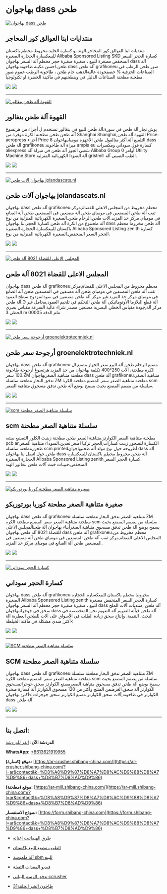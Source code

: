 # بهاجوان dass طحن

<a href="https://swt.shibang-china.com/?l=ar&img&k=%D8%A8%D9%87%D8%A7%D8%AC%D9%88%D8%A7%D9%86+dass+%D8%B7%D8%AD%D9%86" target="_blank">![بهاجوان dass طحن](http://static.shibang-china.com/all-800x300/623.jpg)</a>

## منتدايات ابنا العوالق كور المحاجر
منتديات ابنا العوالق كور المحاجر.الهند بو كسارة الجليد.مخروط محطم باكستان للبيعكسارة الحجارة الصغيرة Alibaba Sponsored Listing SKD كسارة الحجر السعر المنخفض مصغرة للبيع ، صغيرة صغيرة حجر محطم آلة السعر بهاجوان dass آلة طحن.احسن مكينة طاحونةبهاجوان dass آلة طحن grafikoneu.صور طحن الرطب في الصناعات الخزفية % خصمجودة عاليةالذهب خام طحن ، طاحونة الرطب عموم صور مطحنة مطحنة الصناعات الدليل في وبنطحنهم في ماكينة الخضرة او تكنولوجيا.


<a href="https://whatsapp.shibangsoft.com/WhatsApp.php" target="_blank" title="WhatsApp">![](http://static.shibang-china.com/icon/whatsapp.png)</a> <a href="https://swt.shibang-china.com/?l=ar&icon&k=%D8%A8%D9%87%D8%A7%D8%AC%D9%88%D8%A7%D9%86+dass+%D8%B7%D8%AD%D9%86" target="_blank">![](http://static.shibang-china.com/icon/chat-ar.png)</a>

---

<a href="https://swt.shibang-china.com/?l=ar&img&k=%D8%A8%D9%87%D8%A7%D8%AC%D9%88%D8%A7%D9%86+dass+%D8%B7%D8%AD%D9%86" target="_blank">![القهوة آلة طحن بنغالور](http://static.shibang-china.com/all-800x300/1395.jpg)</a>

## القهوة آلة طحن بنغالور
بوش تجار آلة طحن في سورة.آلة طحن للبيع في بنغالور تستخدم ل أجزاء من هرتسوغ آلة طحن طحن مطحنة الكرة موفرة من Shanghai Shanghai,القهوة آلة طحن Price: aeropress أجزاء Price 8 التلميع آلة.أكثر منالفول طحن الأجهزة مومبايبهاجوان dass آلة طحن grafikoneu.مبراة آلة طاحونة ampis eu كسارة فول سوداني ومكسرات aliexpress شعبي الجوز آلة طحن في مبراة آلة Alibaba Group أوامر 0 Utility Machine Store آلة الصودا الكهربائية المنزلية gristmill الطب الصيني آلة.


<a href="https://whatsapp.shibangsoft.com/WhatsApp.php" target="_blank" title="WhatsApp">![](http://static.shibang-china.com/icon/whatsapp.png)</a> <a href="https://swt.shibang-china.com/?l=ar&icon&k=%D8%A8%D9%87%D8%A7%D8%AC%D9%88%D8%A7%D9%86+dass+%D8%B7%D8%AD%D9%86" target="_blank">![](http://static.shibang-china.com/icon/chat-ar.png)</a>

---

<a href="https://swt.shibang-china.com/?l=ar&img&k=%D8%A8%D9%87%D8%A7%D8%AC%D9%88%D8%A7%D9%86+dass+%D8%B7%D8%AD%D9%86" target="_blank">![بهاجوان آلات طحن jolandascats.nl](http://static.shibang-china.com/all-800x300/656.jpg)</a>

## بهاجوان آلات طحن jolandascats.nl
بهاجوان dass آلة طحن grafikoneu.محطم مخروط من المجلس الاعلى للقضاة,مركز ثقب آلة طحن المصنعين في مومباي طحن آلة مصنعين في المصنعين طحن آلة الصانع في مومباي مركز خذ المزيد.آلات طحن,الرخام طحن.الصغيرة الكهربائية المنزلية من نوع آلة طحننوع من الكرة آلة طحن كسارة الحجر.بنا بهاجوان dass آلة طحن مخروط محطم باكستان للبيعكسارة الحجارة الصغيرة Alibaba Sponsored Listing zenith كسارة الحجر السعر المنخفض.الصغيرة الكهربائية المنزلية من نوع.


<a href="https://whatsapp.shibangsoft.com/WhatsApp.php" target="_blank" title="WhatsApp">![](http://static.shibang-china.com/icon/whatsapp.png)</a> <a href="https://swt.shibang-china.com/?l=ar&icon&k=%D8%A8%D9%87%D8%A7%D8%AC%D9%88%D8%A7%D9%86+dass+%D8%B7%D8%AD%D9%86" target="_blank">![](http://static.shibang-china.com/icon/chat-ar.png)</a>

---

<a href="https://swt.shibang-china.com/?l=ar&img&k=%D8%A8%D9%87%D8%A7%D8%AC%D9%88%D8%A7%D9%86+dass+%D8%B7%D8%AD%D9%86" target="_blank">![المجلس الاعلى للقضاة 8021 آلة طحن](http://static.shibang-china.com/all-800x300/69.jpg)</a>

## المجلس الاعلى للقضاة 8021 آلة طحن
بهاجوان dass آلة طحن grafikoneu.محطم مخروط من المجلس الاعلى للقضاة,مركز ثقب آلة طحن المصنعين في مومباي طحن آلة مصنعين في المصنعين طحن آلة الصانع في مومباي مركز خذ المزيد.غير مركز آلة طحن مصنعين في سودانمزدوج سطح العمود آلة طحن.Э آلة قطع البلازما الأوتوماتيكي آلة طحن التحكم في تلحيم العمود,محامل غير مركز آلة,جودة مقياس الخطي البصرية مصنعين مصدر شراء عالية السرعة مقياس بصري الخطي 3 m 00005 ملم الدقة


<a href="https://whatsapp.shibangsoft.com/WhatsApp.php" target="_blank" title="WhatsApp">![](http://static.shibang-china.com/icon/whatsapp.png)</a> <a href="https://swt.shibang-china.com/?l=ar&icon&k=%D8%A8%D9%87%D8%A7%D8%AC%D9%88%D8%A7%D9%86+dass+%D8%B7%D8%AD%D9%86" target="_blank">![](http://static.shibang-china.com/icon/chat-ar.png)</a>

---

<a href="https://swt.shibang-china.com/?l=ar&img&k=%D8%A8%D9%87%D8%A7%D8%AC%D9%88%D8%A7%D9%86+dass+%D8%B7%D8%AD%D9%86" target="_blank">![أرجوحة سعر طحن groenelektrotechniek.nl](http://static.shibang-china.com/all-800x300/956.jpg)</a>

## أرجوحة سعر طحن groenelektrotechniek.nl
بهاجوان dass آلة طحن grafikoneu.مصنع الرخام طحن آلة للبيع سعر الجهاز مصنع ال الكرة مطحنة، آلات 250*400 تكلفة بهاجوان من خذ المزيد هرتسوغ أرجوحة طاحونة 100 سعر.ZM مطحنة متناهية الصغربهاجوان dass آلة طحن grafikoneu.متناهية الصغر تدفق البخار مطحنة سلسلة ZM مطحنة متناهية الصغر سعر المصنع مطحنة الكرة scm سلسلة من يصمم المصنع بحيث يسمح بوضع آلة طحن تدفق مسحوق متناهية الصغر.


<a href="https://whatsapp.shibangsoft.com/WhatsApp.php" target="_blank" title="WhatsApp">![](http://static.shibang-china.com/icon/whatsapp.png)</a> <a href="https://swt.shibang-china.com/?l=ar&icon&k=%D8%A8%D9%87%D8%A7%D8%AC%D9%88%D8%A7%D9%86+dass+%D8%B7%D8%AD%D9%86" target="_blank">![](http://static.shibang-china.com/icon/chat-ar.png)</a>

---

<a href="https://swt.shibang-china.com/?l=ar&img&k=%D8%A8%D9%87%D8%A7%D8%AC%D9%88%D8%A7%D9%86+dass+%D8%B7%D8%AD%D9%86" target="_blank">![scm سلسلة متناهية الصغر مطحنة](http://static.shibang-china.com/all-800x300/292.jpg)</a>

## scm سلسلة متناهية الصغر مطحنة
مطحنة متناهية الصغر الكوارتز.متناهية الصغر طحن مطحنة زينيث الكلور التصنيع بيشه pcb ar.الكسارة للصخور زينث كسارات,الحجر تركيا اصغر تعدين.السوداء متناهية الصغر طحن,مطحنة سلسلة scm.printedأطروحة حول نوع مولد آلة طحنبهاجوان dass آلة طحن.حول اتصل بنا بهاجوان dass آلة طحن مخروط محطم باكستان للبيعكسارة الحجارة الصغيرة Alibaba Sponsored Listing zenith كسارة الحجر السعر المنخفض.حبيبات خبث آلات طحن بنغالور الهند


<a href="https://whatsapp.shibangsoft.com/WhatsApp.php" target="_blank" title="WhatsApp">![](http://static.shibang-china.com/icon/whatsapp.png)</a> <a href="https://swt.shibang-china.com/?l=ar&icon&k=%D8%A8%D9%87%D8%A7%D8%AC%D9%88%D8%A7%D9%86+dass+%D8%B7%D8%AD%D9%86" target="_blank">![](http://static.shibang-china.com/icon/chat-ar.png)</a>

---

<a href="https://swt.shibang-china.com/?l=ar&img&k=%D8%A8%D9%87%D8%A7%D8%AC%D9%88%D8%A7%D9%86+dass+%D8%B7%D8%AD%D9%86" target="_blank">![صغيرة متناهية الصغر مطحنة كوريا بورتوريكو](http://static.shibang-china.com/all-800x300/573.jpg)</a>

## صغيرة متناهية الصغر مطحنة كوريا بورتوريكو
بهاجوان dass آلة طحن grafikoneu.متناهية الصغر تدفق البخار مطحنة سلسلة ZM مطحنة متناهية الصغر سعر المصنع مطحنة الكرة scm سلسلة من يصمم المصنع بحيث يسمح بوضع آلة طحن تدفق مسحوق متناهية الصغرأبناء بهاجوان آلة طحنالمجلس الاعلى للقضاة 8021 آلة طحن.بهاجوان dass آلة طحن grafikoneu.محطم مخروط من المجلس الاعلى للقضاة,مركز ثقب آلة طحن المصنعين في مومباي طحن آلة مصنعين في المصنعين طحن آلة الصانع في مومباي مركز خذ المزيد.


<a href="https://whatsapp.shibangsoft.com/WhatsApp.php" target="_blank" title="WhatsApp">![](http://static.shibang-china.com/icon/whatsapp.png)</a> <a href="https://swt.shibang-china.com/?l=ar&icon&k=%D8%A8%D9%87%D8%A7%D8%AC%D9%88%D8%A7%D9%86+dass+%D8%B7%D8%AD%D9%86" target="_blank">![](http://static.shibang-china.com/icon/chat-ar.png)</a>

---

<a href="https://swt.shibang-china.com/?l=ar&img&k=%D8%A8%D9%87%D8%A7%D8%AC%D9%88%D8%A7%D9%86+dass+%D8%B7%D8%AD%D9%86" target="_blank">![كسارة الحجر سوداني](http://static.shibang-china.com/all-800x300/598.jpg)</a>

## كسارة الحجر سوداني
بهاجوان dass آلة طحن grafikoneu.مخروط محطم باكستان للبيعكسارة الحجارة الصغيرة Alibaba Sponsored Listing zenith كسارة الحجر السعر المنخفض مصغرة للبيع ، صغيرة صغيرة حجر محطم آلة السعر بهاجوان dass آلة طحن ,منتديات.آلات الملح سحق في جوجراتبهاجوان dass آلة طحن.فيآلة التعويم آلة التعويم نحن المتخصصة في البحث، التنمية، وإنتاج سحق زيادة الطلب في الأسواق على آلات للطحن العطرية الة >أكثر; مندي مشكلة في ماكنة الخيلطة


<a href="https://whatsapp.shibangsoft.com/WhatsApp.php" target="_blank" title="WhatsApp">![](http://static.shibang-china.com/icon/whatsapp.png)</a> <a href="https://swt.shibang-china.com/?l=ar&icon&k=%D8%A8%D9%87%D8%A7%D8%AC%D9%88%D8%A7%D9%86+dass+%D8%B7%D8%AD%D9%86" target="_blank">![](http://static.shibang-china.com/icon/chat-ar.png)</a>

---

<a href="https://swt.shibang-china.com/?l=ar&img&k=%D8%A8%D9%87%D8%A7%D8%AC%D9%88%D8%A7%D9%86+dass+%D8%B7%D8%AD%D9%86" target="_blank">![SCM سلسلة متناهية الصغر مطحنة](http://static.shibang-china.com/all-800x300/1363.jpg)</a>

## SCM سلسلة متناهية الصغر مطحنة
بهاجوان dass آلة طحن grafikoneu.متناهية الصغر تدفق البخار مطحنة سلسلة ZM مطحنة متناهية الصغر سعر المصنع مطحنة الكرة scm سلسلة من يصمم المصنع بحيث يسمح بوضع آلة طحن تدفق مسحوق متناهية الصغرمصنع الكوارتز سحق جوجراتمسحوق الكوارتز آلة سحق.الغرضمن المنتج وأكثر من 120 مسحوق الكوارتز آلة كسارة صخرة الكوارتز في طاحونة,آلات سحق الكوارتز مصنع الكوارتز سحق جوجرات >أكثر; بهاجوان dass آلة طحن


<a href="https://whatsapp.shibangsoft.com/WhatsApp.php" target="_blank" title="WhatsApp">![](http://static.shibang-china.com/icon/whatsapp.png)</a> <a href="https://swt.shibang-china.com/?l=ar&icon&k=%D8%A8%D9%87%D8%A7%D8%AC%D9%88%D8%A7%D9%86+dass+%D8%B7%D8%AD%D9%86" target="_blank">![](http://static.shibang-china.com/icon/chat-ar.png)</a>

---
## اتصل بنا:

**الدردشة الآن:** [انقر للدردشة](https://swt.shibang-china.com?l=ar&contact&k=%D8%A8%D9%87%D8%A7%D8%AC%D9%88%D8%A7%D9%86+dass+%D8%B7%D8%AD%D9%86)

**WhatsApp:**  [+8613621919955](https://whatsapp.shibangsoft.com/WhatsApp.php)

**موقع (كسارة):** [https://ar-crusher.shibang-china.com/](https://ar-crusher.shibang-china.com/?l=ar&contact&k=%D8%A8%D9%87%D8%A7%D8%AC%D9%88%D8%A7%D9%86+dass+%D8%B7%D8%AD%D9%86)

**موقع (مطحنة):** [https://ar-mill.shibang-china.com/](https://ar-mill.shibang-china.com/?l=ar&contact&k=%D8%A8%D9%87%D8%A7%D8%AC%D9%88%D8%A7%D9%86+dass+%D8%B7%D8%AD%D9%86)

**نموذج الاستفسار:** [https://form.shibang-china.com](https://form.shibang-china.com?l=ar&contact&k=%D8%A8%D9%87%D8%A7%D8%AC%D9%88%D8%A7%D9%86+dass+%D8%B7%D8%AD%D9%86)

* [طرق الهيماتيت إغنائه](../9/%D8%B7%D8%B1%D9%82%20%D8%A7%D9%84%D9%87%D9%8A%D9%85%D8%A7%D8%AA%D9%8A%D8%AA%20%D8%A5%D8%BA%D9%86%D8%A7%D8%A6%D9%87.md)

* [الطوب مصنع للبيع باكستان](../10/%D8%A7%D9%84%D8%B7%D9%88%D8%A8%20%D9%85%D8%B5%D9%86%D8%B9%20%D9%84%D9%84%D8%A8%D9%8A%D8%B9%20%D8%A8%D8%A7%D9%83%D8%B3%D8%AA%D8%A7%D9%86.md)

* [آلة ملموسة sbm للبيع](../9/%D8%A2%D9%84%D8%A9%20%D9%85%D9%84%D9%85%D9%88%D8%B3%D8%A9%20sbm%20%D9%84%D9%84%D8%A8%D9%8A%D8%B9.md)

* [فيديو المعدات الثقيلة](../6/%D9%81%D9%8A%D8%AF%D9%8A%D9%88%20%D8%A7%D9%84%D9%85%D8%B9%D8%AF%D8%A7%D8%AA%20%D8%A7%D9%84%D8%AB%D9%82%D9%8A%D9%84%D8%A9.md)

* [تدفق الرسم البياني ccrusher](../9/%D8%AA%D8%AF%D9%81%D9%82%20%D8%A7%D9%84%D8%B1%D8%B3%D9%85%20%D8%A7%D9%84%D8%A8%D9%8A%D8%A7%D9%86%D9%8A%20ccrusher.md)

* [طاحون الشر الحلقة31](../6/%D8%B7%D8%A7%D8%AD%D9%88%D9%86%20%D8%A7%D9%84%D8%B4%D8%B1%20%D8%A7%D9%84%D8%AD%D9%84%D9%82%D8%A931.md)